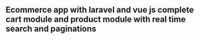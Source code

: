 
## Ecommerce app with laravel and vue js complete cart module and product module with real time search and paginations



